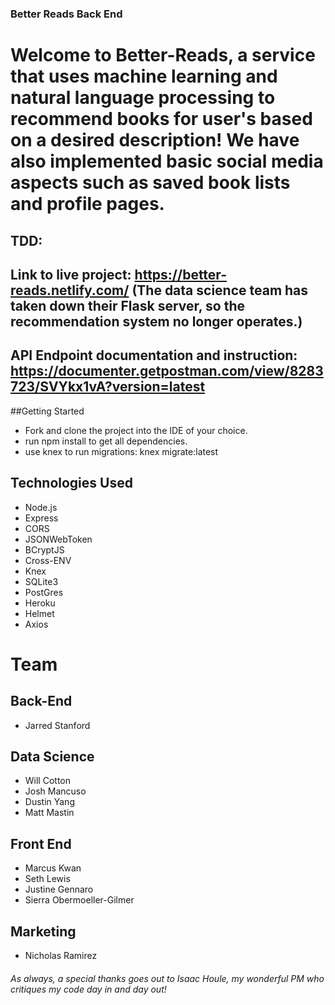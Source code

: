 ### Better Reads Back End

# Welcome to Better-Reads, a service that uses machine learning and natural language processing to recommend books for user's based on a desired description! We have also implemented basic social media aspects such as saved book lists and profile pages.

## TDD:

## Link to live project: https://better-reads.netlify.com/ (The data science team has taken down their Flask server, so the recommendation system no longer operates.)

## API Endpoint documentation and instruction: https://documenter.getpostman.com/view/8283723/SVYkx1vA?version=latest

##Getting Started

- Fork and clone the project into the IDE of your choice.
- run npm install to get all dependencies.
- use knex to run migrations: knex migrate:latest

## Technologies Used

- Node.js
- Express
- CORS
- JSONWebToken
- BCryptJS
- Cross-ENV
- Knex
- SQLite3
- PostGres
- Heroku
- Helmet
- Axios

# Team

## Back-End

- Jarred Stanford

## Data Science

- Will Cotton
- Josh Mancuso
- Dustin Yang
- Matt Mastin

## Front End

- Marcus Kwan
- Seth Lewis
- Justine Gennaro
- Sierra Obermoeller-Gilmer

## Marketing

- Nicholas Ramirez

###### As always, a special thanks goes out to Isaac Houle, my wonderful PM who critiques my code day in and day out!
